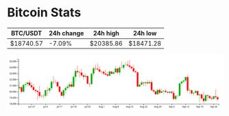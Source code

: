 # Bitcoin Stats

BTC/USDT|24h change|24h high|24h low|
|---|---|---|---|
|$18740.57|-7.09%|$20385.86|$18471.28|

<img src="./chart.svg">
